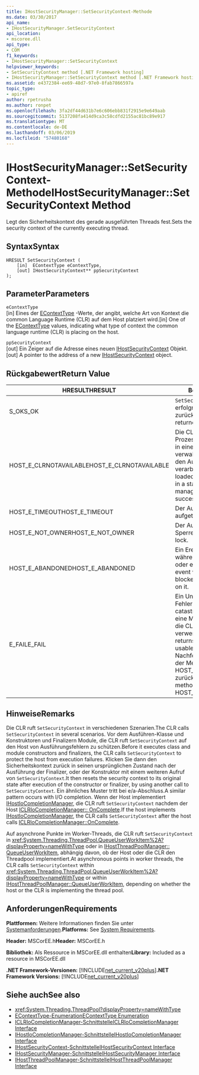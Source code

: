 ```yaml
---
title: IHostSecurityManager::SetSecurityContext-Methode
ms.date: 03/30/2017
api_name:
- IHostSecurityManager.SetSecurityContext
api_location:
- mscoree.dll
api_type:
- COM
f1_keywords:
- IHostSecurityManager::SetSecurityContext
helpviewer_keywords:
- SetSecurityContext method [.NET Framework hosting]
- IHostSecurityManager::SetSecurityContext method [.NET Framework hosting]
ms.assetid: e4372384-ee69-48d7-97e0-8fab7866597a
topic_type:
- apiref
author: rpetrusha
ms.author: ronpet
ms.openlocfilehash: 3fa2df44d631b7e6c606ebb831f2915e9e649aab
ms.sourcegitcommit: 5137208fa414d9ca3c58cdfd2155ac81bc89e917
ms.translationtype: MT
ms.contentlocale: de-DE
ms.lasthandoff: 03/06/2019
ms.locfileid: "57480168"
---
```

# <a name="ihostsecuritymanagersetsecuritycontext-method"></a><span data-ttu-id="b9c8d-102">IHostSecurityManager::SetSecurityContext-Methode</span><span class="sxs-lookup"><span data-stu-id="b9c8d-102">IHostSecurityManager::SetSecurityContext Method</span></span>
<span data-ttu-id="b9c8d-103">Legt den Sicherheitskontext des gerade ausgeführten Threads fest.</span><span class="sxs-lookup"><span data-stu-id="b9c8d-103">Sets the security context of the currently executing thread.</span></span>  
  
## <a name="syntax"></a><span data-ttu-id="b9c8d-104">Syntax</span><span class="sxs-lookup"><span data-stu-id="b9c8d-104">Syntax</span></span>  
  
```  
HRESULT SetSecurityContext (  
    [in]  EContextType eContextType,  
    [out] IHostSecurityContext** ppSecurityContext  
);  
```  
  
## <a name="parameters"></a><span data-ttu-id="b9c8d-105">Parameter</span><span class="sxs-lookup"><span data-stu-id="b9c8d-105">Parameters</span></span>  
 `eContextType`  
 <span data-ttu-id="b9c8d-106">[in] Eines der [EContextType](../../../../docs/framework/unmanaged-api/hosting/econtexttype-enumeration.md) -Werte, der angibt, welche Art von Kontext die common Language Runtime (CLR) auf dem Host platziert wird.</span><span class="sxs-lookup"><span data-stu-id="b9c8d-106">[in] One of the [EContextType](../../../../docs/framework/unmanaged-api/hosting/econtexttype-enumeration.md) values, indicating what type of context the common language runtime (CLR) is placing on the host.</span></span>  
  
 `ppSecurityContext`  
 <span data-ttu-id="b9c8d-107">[out] Ein Zeiger auf die Adresse eines neuen [IHostSecurityContext](../../../../docs/framework/unmanaged-api/hosting/ihostsecuritycontext-interface.md) Objekt.</span><span class="sxs-lookup"><span data-stu-id="b9c8d-107">[out] A pointer to the address of a new [IHostSecurityContext](../../../../docs/framework/unmanaged-api/hosting/ihostsecuritycontext-interface.md) object.</span></span>  
  
## <a name="return-value"></a><span data-ttu-id="b9c8d-108">Rückgabewert</span><span class="sxs-lookup"><span data-stu-id="b9c8d-108">Return Value</span></span>  
  
|<span data-ttu-id="b9c8d-109">HRESULT</span><span class="sxs-lookup"><span data-stu-id="b9c8d-109">HRESULT</span></span>|<span data-ttu-id="b9c8d-110">Beschreibung</span><span class="sxs-lookup"><span data-stu-id="b9c8d-110">Description</span></span>|  
|-------------|-----------------|  
|<span data-ttu-id="b9c8d-111">S_OK</span><span class="sxs-lookup"><span data-stu-id="b9c8d-111">S_OK</span></span>|<span data-ttu-id="b9c8d-112">`SetSecurityContext` wurde erfolgreich zurückgegeben.</span><span class="sxs-lookup"><span data-stu-id="b9c8d-112">`SetSecurityContext` returned successfully.</span></span>|  
|<span data-ttu-id="b9c8d-113">HOST_E_CLRNOTAVAILABLE</span><span class="sxs-lookup"><span data-stu-id="b9c8d-113">HOST_E_CLRNOTAVAILABLE</span></span>|<span data-ttu-id="b9c8d-114">Die CLR wurde nicht in einen Prozess geladen und befindet sich in einem Zustand, in dem nicht verwalteten Code ausführen oder den Aufruf erfolgreich zu verarbeiten.</span><span class="sxs-lookup"><span data-stu-id="b9c8d-114">The CLR has not been loaded into a process, or the CLR is in a state in which it cannot run managed code or process the call successfully.</span></span>|  
|<span data-ttu-id="b9c8d-115">HOST_E_TIMEOUT</span><span class="sxs-lookup"><span data-stu-id="b9c8d-115">HOST_E_TIMEOUT</span></span>|<span data-ttu-id="b9c8d-116">Der Aufruf ist ein Timeout aufgetreten.</span><span class="sxs-lookup"><span data-stu-id="b9c8d-116">The call timed out.</span></span>|  
|<span data-ttu-id="b9c8d-117">HOST_E_NOT_OWNER</span><span class="sxs-lookup"><span data-stu-id="b9c8d-117">HOST_E_NOT_OWNER</span></span>|<span data-ttu-id="b9c8d-118">Der Aufrufer ist nicht Besitzer der Sperre.</span><span class="sxs-lookup"><span data-stu-id="b9c8d-118">The caller does not own the lock.</span></span>|  
|<span data-ttu-id="b9c8d-119">HOST_E_ABANDONED</span><span class="sxs-lookup"><span data-stu-id="b9c8d-119">HOST_E_ABANDONED</span></span>|<span data-ttu-id="b9c8d-120">Ein Ereignis wurde abgebrochen, während sich der blockierte Thread oder eine Fiber darauf gewartet.</span><span class="sxs-lookup"><span data-stu-id="b9c8d-120">An event was canceled while a blocked thread or fiber was waiting on it.</span></span>|  
|<span data-ttu-id="b9c8d-121">E_FAIL</span><span class="sxs-lookup"><span data-stu-id="b9c8d-121">E_FAIL</span></span>|<span data-ttu-id="b9c8d-122">Ein Unbekannter Schwerwiegender Fehler ist aufgetreten.</span><span class="sxs-lookup"><span data-stu-id="b9c8d-122">An unknown catastrophic failure occurred.</span></span> <span data-ttu-id="b9c8d-123">Wenn eine Methode E_FAIL zurückgibt, ist die CLR nicht mehr im Prozess verwendet werden.</span><span class="sxs-lookup"><span data-stu-id="b9c8d-123">When a method returns E_FAIL, the CLR is no longer usable within the process.</span></span> <span data-ttu-id="b9c8d-124">Nachfolgende Aufrufe zum Hosten der Methoden HOST_E_CLRNOTAVAILABLE zurück.</span><span class="sxs-lookup"><span data-stu-id="b9c8d-124">Subsequent calls to hosting methods return HOST_E_CLRNOTAVAILABLE.</span></span>|  
  
## <a name="remarks"></a><span data-ttu-id="b9c8d-125">Hinweise</span><span class="sxs-lookup"><span data-stu-id="b9c8d-125">Remarks</span></span>  
 <span data-ttu-id="b9c8d-126">Die CLR ruft `SetSecurityContext` in verschiedenen Szenarien.</span><span class="sxs-lookup"><span data-stu-id="b9c8d-126">The CLR calls `SetSecurityContext` in several scenarios.</span></span> <span data-ttu-id="b9c8d-127">Vor dem Ausführen-Klasse und Konstruktoren und Finalizern Module, die CLR ruft `SetSecurityContext` auf den Host von Ausführungsfehlern zu schützen.</span><span class="sxs-lookup"><span data-stu-id="b9c8d-127">Before it executes class and module constructors and finalizers, the CLR calls `SetSecurityContext` to protect the host from execution failures.</span></span> <span data-ttu-id="b9c8d-128">Klicken Sie dann den Sicherheitskontext zurück in seinen ursprünglichen Zustand nach der Ausführung der Finalizer, oder der Konstruktor mit einem weiteren Aufruf von `SetSecurityContext`.</span><span class="sxs-lookup"><span data-stu-id="b9c8d-128">It then resets the security context to its original state after execution of the constructor or finalizer, by using another call to `SetSecurityContext`.</span></span> <span data-ttu-id="b9c8d-129">Ein ähnliches Muster tritt bei e/a-Abschluss.</span><span class="sxs-lookup"><span data-stu-id="b9c8d-129">A similar pattern occurs with I/O completion.</span></span> <span data-ttu-id="b9c8d-130">Wenn der Host implementiert [IHostIoCompletionManager](../../../../docs/framework/unmanaged-api/hosting/ihostiocompletionmanager-interface.md), die CLR ruft `SetSecurityContext` nachdem der Host [ICLRIoCompletionManager:: OnComplete](../../../../docs/framework/unmanaged-api/hosting/iclriocompletionmanager-oncomplete-method.md).</span><span class="sxs-lookup"><span data-stu-id="b9c8d-130">If the host implements [IHostIoCompletionManager](../../../../docs/framework/unmanaged-api/hosting/ihostiocompletionmanager-interface.md), the CLR calls `SetSecurityContext` after the host calls [ICLRIoCompletionManager::OnComplete](../../../../docs/framework/unmanaged-api/hosting/iclriocompletionmanager-oncomplete-method.md).</span></span>  
  
 <span data-ttu-id="b9c8d-131">Auf asynchrone Punkte im Worker-Threads, die CLR ruft `SetSecurityContext` in <xref:System.Threading.ThreadPool.QueueUserWorkItem%2A?displayProperty=nameWithType> oder in [IHostThreadPoolManager:: QueueUserWorkItem](../../../../docs/framework/unmanaged-api/hosting/ihostthreadpoolmanager-queueuserworkitem-method.md), abhängig davon, ob der Host oder die CLR den Threadpool implementiert.</span><span class="sxs-lookup"><span data-stu-id="b9c8d-131">At asynchronous points in worker threads, the CLR calls `SetSecurityContext` within <xref:System.Threading.ThreadPool.QueueUserWorkItem%2A?displayProperty=nameWithType> or within [IHostThreadPoolManager::QueueUserWorkItem](../../../../docs/framework/unmanaged-api/hosting/ihostthreadpoolmanager-queueuserworkitem-method.md), depending on whether the host or the CLR is implementing the thread pool.</span></span>  
  
## <a name="requirements"></a><span data-ttu-id="b9c8d-132">Anforderungen</span><span class="sxs-lookup"><span data-stu-id="b9c8d-132">Requirements</span></span>  
 <span data-ttu-id="b9c8d-133">**Plattformen:** Weitere Informationen finden Sie unter [Systemanforderungen](../../../../docs/framework/get-started/system-requirements.md).</span><span class="sxs-lookup"><span data-stu-id="b9c8d-133">**Platforms:** See [System Requirements](../../../../docs/framework/get-started/system-requirements.md).</span></span>  
  
 <span data-ttu-id="b9c8d-134">**Header:** MSCorEE.h</span><span class="sxs-lookup"><span data-stu-id="b9c8d-134">**Header:** MSCorEE.h</span></span>  
  
 <span data-ttu-id="b9c8d-135">**Bibliothek:** Als Ressource in MSCorEE.dll enthalten</span><span class="sxs-lookup"><span data-stu-id="b9c8d-135">**Library:** Included as a resource in MSCorEE.dll</span></span>  
  
 <span data-ttu-id="b9c8d-136">**.NET Framework-Versionen:** [!INCLUDE[net_current_v20plus](../../../../includes/net-current-v20plus-md.md)]</span><span class="sxs-lookup"><span data-stu-id="b9c8d-136">**.NET Framework Versions:** [!INCLUDE[net_current_v20plus](../../../../includes/net-current-v20plus-md.md)]</span></span>  
  
## <a name="see-also"></a><span data-ttu-id="b9c8d-137">Siehe auch</span><span class="sxs-lookup"><span data-stu-id="b9c8d-137">See also</span></span>
- <xref:System.Threading.ThreadPool?displayProperty=nameWithType>
- [<span data-ttu-id="b9c8d-138">EContextType-Enumeration</span><span class="sxs-lookup"><span data-stu-id="b9c8d-138">EContextType Enumeration</span></span>](../../../../docs/framework/unmanaged-api/hosting/econtexttype-enumeration.md)
- [<span data-ttu-id="b9c8d-139">ICLRIoCompletionManager-Schnittstelle</span><span class="sxs-lookup"><span data-stu-id="b9c8d-139">ICLRIoCompletionManager Interface</span></span>](../../../../docs/framework/unmanaged-api/hosting/iclriocompletionmanager-interface.md)
- [<span data-ttu-id="b9c8d-140">IHostIoCompletionManager-Schnittstelle</span><span class="sxs-lookup"><span data-stu-id="b9c8d-140">IHostIoCompletionManager Interface</span></span>](../../../../docs/framework/unmanaged-api/hosting/ihostiocompletionmanager-interface.md)
- [<span data-ttu-id="b9c8d-141">IHostSecurityContext-Schnittstelle</span><span class="sxs-lookup"><span data-stu-id="b9c8d-141">IHostSecurityContext Interface</span></span>](../../../../docs/framework/unmanaged-api/hosting/ihostsecuritycontext-interface.md)
- [<span data-ttu-id="b9c8d-142">IHostSecurityManager-Schnittstelle</span><span class="sxs-lookup"><span data-stu-id="b9c8d-142">IHostSecurityManager Interface</span></span>](../../../../docs/framework/unmanaged-api/hosting/ihostsecuritymanager-interface.md)
- [<span data-ttu-id="b9c8d-143">IHostThreadPoolManager-Schnittstelle</span><span class="sxs-lookup"><span data-stu-id="b9c8d-143">IHostThreadPoolManager Interface</span></span>](../../../../docs/framework/unmanaged-api/hosting/ihostthreadpoolmanager-interface.md)
